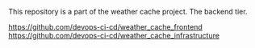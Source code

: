 This repository is a part of the weather cache project. The backend tier.

https://github.com/devops-ci-cd/weather_cache_frontend
https://github.com/devops-ci-cd/weather_cache_infrastructure

